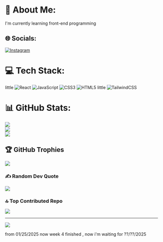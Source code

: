 # 💫 About Me:
I'm currently learning front-end programming


## 🌐 Socials:
[![Instagram](https://img.shields.io/badge/Instagram-%23E4405F.svg?logo=Instagram&logoColor=white)](https://instagram.com/azcpcf) 

# 💻 Tech Stack:
little ![React](https://img.shields.io/badge/react-%2320232a.svg?style=for-the-badge&logo=react&logoColor=%2361DAFB) ![JavaScript](https://img.shields.io/badge/javascript-%23323330.svg?style=for-the-badge&logo=javascript&logoColor=%23F7DF1E) ![CSS3](https://img.shields.io/badge/css3-%231572B6.svg?style=for-the-badge&logo=css3&logoColor=white) ![HTML5](https://img.shields.io/badge/html5-%23E34F26.svg?style=for-the-badge&logo=html5&logoColor=white) little ![TailwindCSS](https://img.shields.io/badge/tailwindcss-%2338B2AC.svg?style=for-the-badge&logo=tailwind-css&logoColor=white)
# 📊 GitHub Stats:
![](https://github-readme-stats.vercel.app/api?username=azcpcf&theme=dark&hide_border=false&include_all_commits=true&count_private=true)<br/>
![](https://github-readme-streak-stats.herokuapp.com/?user=azcpcf&theme=dark&hide_border=false)<br/>
![](https://github-readme-stats.vercel.app/api/top-langs/?username=azcpcf&theme=dark&hide_border=false&include_all_commits=true&count_private=true&layout=compact)

## 🏆 GitHub Trophies
![](https://github-profile-trophy.vercel.app/?username=azcpcf&theme=radical&no-frame=false&no-bg=false&margin-w=4)

### ✍️ Random Dev Quote
![](https://quotes-github-readme.vercel.app/api?type=horizontal&theme=dark)

### 🔝 Top Contributed Repo
![](https://github-contributor-stats.vercel.app/api?username=azcpcf&limit=5&theme=dark&combine_all_yearly_contributions=true)

---
[![](https://visitcount.itsvg.in/api?id=azcpcf&icon=0&color=0)](https://visitcount.itsvg.in)

from 01/25/2025 now week 4 finished , now i'm waiting for ??/??/2025
